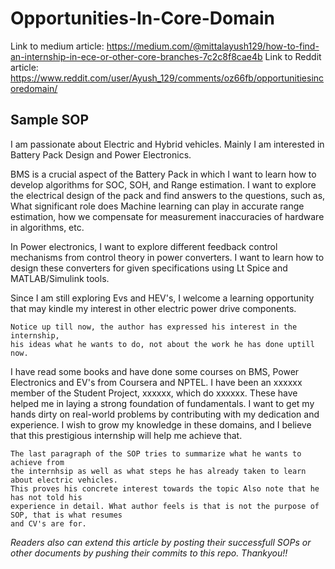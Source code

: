 # Opportunities-In-Core-Domain

Link to medium article: https://medium.com/@mittalayush129/how-to-find-an-internship-in-ece-or-other-core-branches-7c2c8f8cae4b
Link to Reddit article: https://www.reddit.com/user/Ayush_129/comments/oz66fb/opportunitiesincoredomain/

## Sample SOP
I am passionate about Electric and Hybrid vehicles. Mainly I am interested in Battery Pack Design and Power Electronics.

BMS is a crucial aspect of the Battery Pack in which I want to learn how to develop algorithms for SOC, SOH, and Range estimation. I want to explore the electrical design of the pack and find answers to the questions, such as, What significant role does Machine learning can play in accurate range estimation, how we compensate for measurement inaccuracies of hardware in algorithms, etc. 

In Power electronics, I want to explore different feedback control mechanisms from control theory in power converters. I want to learn how to design these converters for given specifications using Lt Spice and MATLAB/Simulink tools.
 
Since I am still exploring Evs and HEV's, I welcome a learning opportunity that may kindle my interest in other electric power drive components. 

```
Notice up till now, the author has expressed his interest in the internship, 
his ideas what he wants to do, not about the work he has done uptill now.
```

I have read some books and have done some courses on BMS, Power Electronics and EV's from Coursera and NPTEL. I have been an xxxxxx member of the Student Project, xxxxxx, which do xxxxxx. These have helped me in laying a strong foundation of fundamentals. I want to get my hands dirty on real-world problems by contributing with my dedication and experience. I wish to grow my knowledge in these domains, and I believe that this prestigious internship will help me achieve that.

```
The last paragraph of the SOP tries to summarize what he wants to achieve from 
the internhsip as well as what steps he has already taken to learn about electric vehicles. 
This proves his concrete interest towards the topic Also note that he has not told his 
experience in detail. What author feels is that is not the purpose of SOP, that is what resumes 
and CV's are for.
```

*Readers also can extend this article by posting their successfull SOPs or other documents by pushing their commits to this repo. Thankyou!!*
